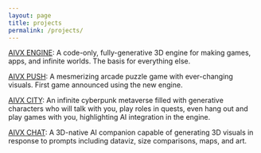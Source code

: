 ```yaml
---
layout: page
title: projects
permalink: /projects/
---
```


[AIVX ENGINE](/engine/): A code-only, fully-generative 3D engine for making games, apps, and infinite worlds. The basis for everything else.

[AIVX PUSH](/push/): A mesmerizing arcade puzzle game with ever-changing visuals. First game announced using the new engine. 

[AIVX CITY](/city/): An infinite cyberpunk metaverse filled with generative characters who will talk with you, play roles in quests, even hang out and play games with you, highlighting AI integration in the engine. 

[AIVX CHAT](/chat/): A 3D-native AI companion capable of generating 3D visuals in response to prompts including dataviz, size comparisons, maps, and art. 


